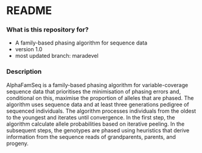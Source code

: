 # README #

### What is this repository for? ###

* A family-based phasing algorithm for sequence data
* version 1.0
* most updated branch: maradevel

### Description ###

AlphaFamSeq is a family-based phasing algorithm for variable-coverage sequence data that prioritises the minimisation of phasing errors and, conditional on this, maximise the proportion of alleles that are phased. The algorithm uses sequence data and at least three generations pedigree of sequenced individuals. The algorithm processes individuals from the oldest to the youngest and iterates until convergence. In the first step, the algorithm calculate allele probabilities based on iterative peeling. In the subsequent steps, the genotypes are phased using heuristics that derive information from the sequence reads of grandparents, parents, and progeny.
